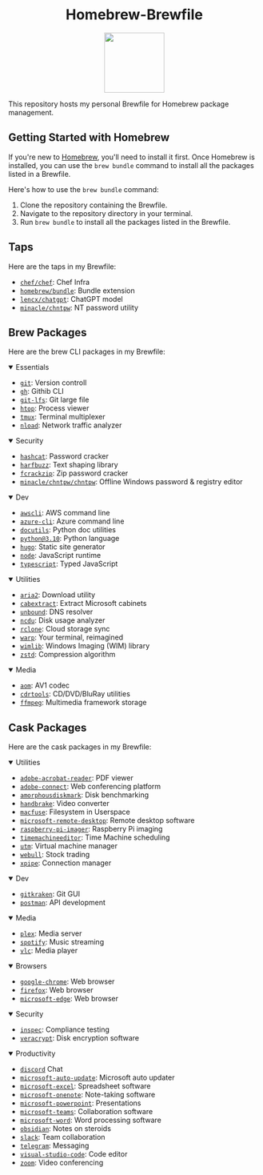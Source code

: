 <h1 align="center">Homebrew-Brewfile</h1> 
<p align="center">
  <a href="https://github.com/lissy93/brewfile/">
    <img width="120" src="https://brew.sh/assets/img/homebrew.svg" />
  </a>
</p>


This repository hosts my personal Brewfile for Homebrew package management. 

## Getting Started with Homebrew

If you're new to [Homebrew](https://brew.sh/), you'll need to install it first. Once Homebrew is installed, you can use the `brew bundle` command to install all the packages listed in a Brewfile.

Here's how to use the `brew bundle` command:

1. Clone the repository containing the Brewfile.
2. Navigate to the repository directory in your terminal.
3. Run `brew bundle` to install all the packages listed in the Brewfile.

## Taps

Here are the taps in my Brewfile:

- [`chef/chef`](https://github.com/chef/chef): Chef Infra
- [`homebrew/bundle`](https://github.com/Homebrew/homebrew-bundle): Bundle extension
- [`lencx/chatgpt`](https://github.com/lencx/ChatGPT.git): ChatGPT model
- [`minacle/chntpw`](https://github.com/minacle/chntpw): NT password utility

## Brew Packages

Here are the brew CLI packages in my Brewfile:

<details open>
<summary>Essentials</summary>

- [`git`](https://git-scm.com/): Version controll
- [`gh`](https://cli.github.com): Githib CLI
- [`git-lfs`](https://git-lfs.github.com/): Git large file
- [`htop`](https://htop.dev/): Process viewer
- [`tmux`](https://github.com/tmux/tmux/wiki): Terminal multiplexer
- [`nload`](https://www.roland-riegel.de/nload/): Network traffic analyzer

</details>

<details open>
<summary>Security</summary>

- [`hashcat`](https://hashcat.net/hashcat/): Password cracker
- [`harfbuzz`](https://harfbuzz.org/): Text shaping library
- [`fcrackzip`](https://github.com/hyc/fcrackzip): Zip password cracker
- [`minacle/chntpw/chntpw`](https://github.com/minacle/chntpw): Offline Windows password & registry editor

</details>

<details open>
<summary>Dev</summary>

- [`awscli`](https://aws.amazon.com/cli/): AWS command line
- [`azure-cli`](https://docs.microsoft.com/cli/azure/): Azure command line
- [`docutils`](https://docutils.sourceforge.io/): Python doc utilities
- [`python@3.10`](https://www.python.org/): Python language
- [`hugo`](https://gohugo.io/): Static site generator
- [`node`](https://nodejs.org/en/): JavaScript runtime
- [`typescript`](https://www.typescriptlang.org/): Typed JavaScript

</details>

<details open>
<summary>Utilities</summary>

- [`aria2`](https://aria2.github.io/): Download utility
- [`cabextract`](https://www.cabextract.org.uk/): Extract Microsoft cabinets
- [`unbound`](https://www.unbound.net/): DNS resolver
- [`ncdu`](https://dev.yorhel.nl/ncdu): Disk usage analyzer
- [`rclone`](https://rclone.org/): Cloud storage sync
- [`warp`](https://warp.dev): Your terminal, reimagined
- [`wimlib`](https://wimlib.net/): Windows Imaging (WIM) library
- [`zstd`](https://github.com/facebook/zstd): Compression algorithm

</details>

<details open>
<summary>Media</summary>

- [`aom`](https://aomedia.org/): AV1 codec
- [`cdrtools`](http://cdrtools.sourceforge.net/private/cdrecord.html): CD/DVD/BluRay utilities
- [`ffmpeg`](https://www.ffmpeg.org/): Multimedia framework storage

</details>

## Cask Packages

Here are the cask packages in my Brewfile:

<details open>
<summary>Utilities</summary>

- [`adobe-acrobat-reader`](https://acrobat.adobe.com/us/en/acrobat/pdf-reader.html): PDF viewer
- [`adobe-connect`](https://www.adobe.com/products/adobeconnect.html): Web conferencing platform
- [`amorphousdiskmark`](https://www.katsurashareware.com/pgs/adm.html): Disk benchmarking
- [`handbrake`](https://handbrake.fr/): Video converter
- [`macfuse`](https://osxfuse.github.io/): Filesystem in Userspace
- [`microsoft-remote-desktop`](https://www.microsoft.com/remote-desktop): Remote desktop software
- [`raspberry-pi-imager`](https://www.raspberrypi.org/software/): Raspberry Pi imaging
- [`timemachineeditor`](https://tclementdev.com/timemachineeditor/): Time Machine scheduling
- [`utm`](https://getutm.app/): Virtual machine manager
- [`webull`](https://www.webull.com/): Stock trading
- [`xpipe`](https://github.com/xpipe-io/xpipe): Connection manager


</details>

<details open>
<summary>Dev</summary>

- [`gitkraken`](https://www.gitkraken.com/): Git GUI
- [`postman`](https://www.getpostman.com/): API development

</details>

<details open>
<summary>Media</summary>

- [`plex`](https://www.plex.tv/): Media server
- [`spotify`](https://www.spotify.com/): Music streaming
- [`vlc`](https://www.videolan.org/vlc/index.html): Media player

</details>

<details open>
<summary>Browsers</summary>

- [`google-chrome`](https://www.google.com/chrome/): Web browser
- [`firefox`](https://www.mozilla.org/firefox/): Web browser
- [`microsoft-edge`](https://www.microsoft.com/en-us/edge): Web browser

</details>

<details open>
<summary>Security</summary>

- [`inspec`](https://www.inspec.io/): Compliance testing
- [`veracrypt`](https://www.veracrypt.fr/en/Home.html): Disk encryption software

</details>

<details open>
<summary>Productivity</summary>

- [`discord`](https://discord.com) Chat
- [`microsoft-auto-update`](https://docs.microsoft.com/en-us/officeupdates/release-notes-office-for-mac): Microsoft auto updater
- [`microsoft-excel`](https://www.microsoft.com/excel): Spreadsheet software
- [`microsoft-onenote`](https://www.microsoft.com/onenote): Note-taking software
- [`microsoft-powerpoint`](https://www.micosoft.com/powerpoint): Presentations
- [`microsoft-teams`](https://www.microsoft.com/teams): Collaboration software
- [`microsoft-word`](https://www.microsoft.com/word): Word processing software
- [`obsidian`](https://obsidian.md): Notes on steroids
- [`slack`](https://slack.com/): Team collaboration
- [`telegram`](https://telegram.org): Messaging
- [`visual-studio-code`](https://code.visualstudio.com/): Code editor
- [`zoom`](https://zoom.us/): Video conferencing

</details>

